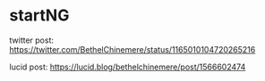 # startNG

twitter post: https://twitter.com/BethelChinemere/status/1165010104720265216

lucid post: https://lucid.blog/bethelchinemere/post/1566602474
